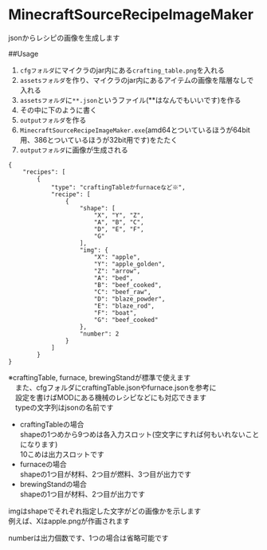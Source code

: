 # MinecraftSourceRecipeImageMaker
jsonからレシピの画像を生成します  

##Usage
1. `cfgフォルダ`にマイクラのjar内にある`crafting_table.png`を入れる
2. `assetsフォルダ`を作り、マイクラのjar内にあるアイテムの画像を階層なしで入れる
3. `assetsフォルダ`に`**.json`というファイル(**はなんでもいいです)を作る
4. その中に下のように書く
5. `outputフォルダ`を作る
6. `MinecraftSourceRecipeImageMaker.exe`(amd64とついているほうが64bit用、386とついているほうが32bit用です)をたたく
7. `outputフォルダ`に画像が生成される
```
{
	"recipes": [
		{
			"type": "craftingTableかfurnaceなど※",
			"recipe": [
				{
					"shape": [
						"X", "Y", "Z",
						"A", "B", "C",
						"D", "E", "F",
						"G"
					],
					"img": {
						"X": "apple",
						"Y": "apple_golden",
						"Z": "arrow",
						"A": "bed",
						"B": "beef_cooked",
						"C": "beef_raw",
						"D": "blaze_powder",
						"E": "blaze_rod",
						"F": "boat",
						"G": "beef_cooked"
					},
					"number": 2
				}
			]
		}
}
```
※craftingTable, furnace, brewingStandが標準で使えます  
　また、cfgフォルダにcraftingTable.jsonやfurnace.jsonを参考に  
　設定を書けばMODにある機械のレシピなどにも対応できます  
　typeの文字列はjsonの名前です  

 - craftingTableの場合  
shapeの1つめから9つめは各入力スロット(空文字にすれば何もいれないことになります)  
10こめは出力スロットです  
 - furnaceの場合  
shapeの1つ目が材料、2つ目が燃料、3つ目が出力です  
 - brewingStandの場合  
shapeの1つ目が材料、2つ目が出力です  
  
imgはshapeでそれぞれ指定した文字がどの画像かを示します  
例えば、Xはapple.pngが作画されます  
  
numberは出力個数です、1つの場合は省略可能です  
